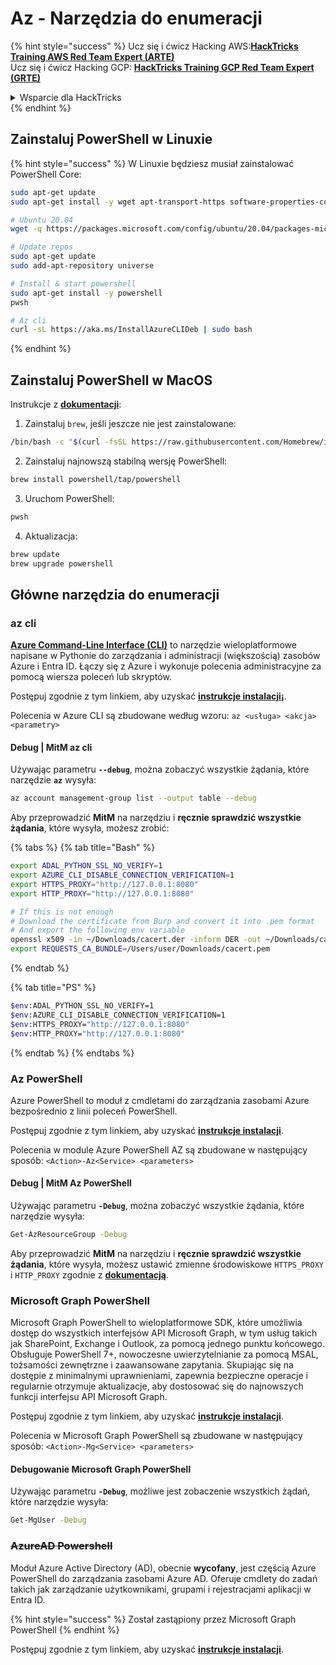 # Az - Narzędzia do enumeracji

{% hint style="success" %}
Ucz się i ćwicz Hacking AWS:<img src="../../.gitbook/assets/image (1) (1) (1) (1).png" alt="" data-size="line">[**HackTricks Training AWS Red Team Expert (ARTE)**](https://training.hacktricks.xyz/courses/arte)<img src="../../.gitbook/assets/image (1) (1) (1) (1).png" alt="" data-size="line">\
Ucz się i ćwicz Hacking GCP: <img src="../../.gitbook/assets/image (2) (1).png" alt="" data-size="line">[**HackTricks Training GCP Red Team Expert (GRTE)**<img src="../../.gitbook/assets/image (2) (1).png" alt="" data-size="line">](https://training.hacktricks.xyz/courses/grte)

<details>

<summary>Wsparcie dla HackTricks</summary>

* Sprawdź [**plany subskrypcyjne**](https://github.com/sponsors/carlospolop)!
* **Dołącz do** 💬 [**grupy Discord**](https://discord.gg/hRep4RUj7f) lub [**grupy telegram**](https://t.me/peass) lub **śledź** nas na **Twitterze** 🐦 [**@hacktricks\_live**](https://twitter.com/hacktricks_live)**.**
* **Dziel się trikami hackingowymi, przesyłając PR-y do** [**HackTricks**](https://github.com/carlospolop/hacktricks) i [**HackTricks Cloud**](https://github.com/carlospolop/hacktricks-cloud) repozytoriów github.

</details>
{% endhint %}

## Zainstaluj PowerShell w Linuxie

{% hint style="success" %}
W Linuxie będziesz musiał zainstalować PowerShell Core:
```bash
sudo apt-get update
sudo apt-get install -y wget apt-transport-https software-properties-common

# Ubuntu 20.04
wget -q https://packages.microsoft.com/config/ubuntu/20.04/packages-microsoft-prod.deb

# Update repos
sudo apt-get update
sudo add-apt-repository universe

# Install & start powershell
sudo apt-get install -y powershell
pwsh

# Az cli
curl -sL https://aka.ms/InstallAzureCLIDeb | sudo bash
```
{% endhint %}

## Zainstaluj PowerShell w MacOS

Instrukcje z [**dokumentacji**](https://learn.microsoft.com/en-us/powershell/scripting/install/installing-powershell-on-macos?view=powershell-7.4):

1. Zainstaluj `brew`, jeśli jeszcze nie jest zainstalowane:
```bash
/bin/bash -c "$(curl -fsSL https://raw.githubusercontent.com/Homebrew/install/HEAD/install.sh)"
```
2. Zainstaluj najnowszą stabilną wersję PowerShell:
```sh
brew install powershell/tap/powershell
```
3. Uruchom PowerShell:
```sh
pwsh
```
4. Aktualizacja:
```sh
brew update
brew upgrade powershell
```
## Główne narzędzia do enumeracji

### az cli

[**Azure Command-Line Interface (CLI)**](https://learn.microsoft.com/en-us/cli/azure/install-azure-cli) to narzędzie wieloplatformowe napisane w Pythonie do zarządzania i administracji (większością) zasobów Azure i Entra ID. Łączy się z Azure i wykonuje polecenia administracyjne za pomocą wiersza poleceń lub skryptów.

Postępuj zgodnie z tym linkiem, aby uzyskać [**instrukcje instalacji¡**](https://learn.microsoft.com/en-us/cli/azure/install-azure-cli#install).

Polecenia w Azure CLI są zbudowane według wzoru: `az <usługa> <akcja> <parametry>`

#### Debug | MitM az cli

Używając parametru **`--debug`**, można zobaczyć wszystkie żądania, które narzędzie **`az`** wysyła:
```bash
az account management-group list --output table --debug
```
Aby przeprowadzić **MitM** na narzędziu i **ręcznie sprawdzić wszystkie żądania**, które wysyła, możesz zrobić:

{% tabs %}
{% tab title="Bash" %}
```bash
export ADAL_PYTHON_SSL_NO_VERIFY=1
export AZURE_CLI_DISABLE_CONNECTION_VERIFICATION=1
export HTTPS_PROXY="http://127.0.0.1:8080"
export HTTP_PROXY="http://127.0.0.1:8080"

# If this is not enough
# Download the certificate from Burp and convert it into .pem format
# And export the following env variable
openssl x509 -in ~/Downloads/cacert.der -inform DER -out ~/Downloads/cacert.pem -outform PEM
export REQUESTS_CA_BUNDLE=/Users/user/Downloads/cacert.pem
```
{% endtab %}

{% tab title="PS" %}
```bash
$env:ADAL_PYTHON_SSL_NO_VERIFY=1
$env:AZURE_CLI_DISABLE_CONNECTION_VERIFICATION=1
$env:HTTPS_PROXY="http://127.0.0.1:8080"
$env:HTTP_PROXY="http://127.0.0.1:8080"
```
{% endtab %}
{% endtabs %}

### Az PowerShell

Azure PowerShell to moduł z cmdletami do zarządzania zasobami Azure bezpośrednio z linii poleceń PowerShell.

Postępuj zgodnie z tym linkiem, aby uzyskać [**instrukcje instalacji**](https://learn.microsoft.com/en-us/powershell/azure/install-azure-powershell).

Polecenia w module Azure PowerShell AZ są zbudowane w następujący sposób: `<Action>-Az<Service> <parameters>`

#### Debug | MitM Az PowerShell

Używając parametru **`-Debug`**, można zobaczyć wszystkie żądania, które narzędzie wysyła:
```bash
Get-AzResourceGroup -Debug
```
Aby przeprowadzić **MitM** na narzędziu i **ręcznie sprawdzić wszystkie żądania**, które wysyła, możesz ustawić zmienne środowiskowe `HTTPS_PROXY` i `HTTP_PROXY` zgodnie z [**dokumentacją**](https://learn.microsoft.com/en-us/powershell/azure/az-powershell-proxy).

### Microsoft Graph PowerShell

Microsoft Graph PowerShell to wieloplatformowe SDK, które umożliwia dostęp do wszystkich interfejsów API Microsoft Graph, w tym usług takich jak SharePoint, Exchange i Outlook, za pomocą jednego punktu końcowego. Obsługuje PowerShell 7+, nowoczesne uwierzytelnianie za pomocą MSAL, tożsamości zewnętrzne i zaawansowane zapytania. Skupiając się na dostępie z minimalnymi uprawnieniami, zapewnia bezpieczne operacje i regularnie otrzymuje aktualizacje, aby dostosować się do najnowszych funkcji interfejsu API Microsoft Graph.

Postępuj zgodnie z tym linkiem, aby uzyskać [**instrukcje instalacji**](https://learn.microsoft.com/en-us/powershell/microsoftgraph/installation).

Polecenia w Microsoft Graph PowerShell są zbudowane w następujący sposób: `<Action>-Mg<Service> <parameters>`

#### Debugowanie Microsoft Graph PowerShell

Używając parametru **`-Debug`**, możliwe jest zobaczenie wszystkich żądań, które narzędzie wysyła:
```bash
Get-MgUser -Debug
```
### ~~**AzureAD Powershell**~~

Moduł Azure Active Directory (AD), obecnie **wycofany**, jest częścią Azure PowerShell do zarządzania zasobami Azure AD. Oferuje cmdlety do zadań takich jak zarządzanie użytkownikami, grupami i rejestracjami aplikacji w Entra ID.

{% hint style="success" %}
Został zastąpiony przez Microsoft Graph PowerShell
{% endhint %}

Postępuj zgodnie z tym linkiem, aby uzyskać [**instrukcje instalacji**](https://www.powershellgallery.com/packages/AzureAD).
